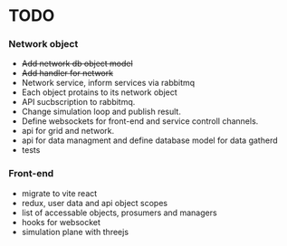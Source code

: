 # TODO
### Network object
- ~~Add network db object model~~
- ~~Add handler for network~~
- Network service, inform services via rabbitmq
- Each object protains to its network object
- API sucbscription to rabbitmq.
- Change simulation loop and publish result.
- Define websockets for front-end and service controll channels.
- api for grid and network.
- api for data managment and define database model for data gatherd
- tests
### Front-end
- migrate to vite react
- redux, user data and api object scopes
- list of accessable objects, prosumers and managers
- hooks for websocket
- simulation plane with threejs

